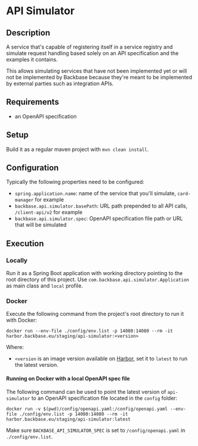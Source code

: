 # API Simulator

## Description

A service that's capable of registering itself in a service registry and simulate request handling based solely
on an API specification and the examples it contains.

This allows simulating services that have not been implemented yet or will not be implemented by Backbase because
they're meant to be implemented by external parties such as integration APIs.

## Requirements

- an OpenAPI specification

## Setup

Build it as a regular maven project with `mvn clean install`.

## Configuration

Typically the following properties need to be configured:

- `spring.application.name`: name of the service that you'll simulate, `card-manager` for example
- `backbase.api.simulator.basePath`: URL path prepended to all API calls, `/client-api/v2` for example
- `backbase.api.simulator.spec`: OpenAPI specification file path or URL that will be simulated

## Execution

### Locally

Run it as a Spring Boot application with working directory pointing to the root directory of this project.
Use `com.backbase.api.simulator.Application` as main class and `local` profile.

### Docker

Execute the following command from the project's root directory to run it with Docker:

`docker run --env-file ./config/env.list -p 14080:14080 --rm -it harbor.backbase.eu/staging/api-simulator:<version>`

Where:
- `<version` is an image version available on [Harbor](https://harbor.backbase.eu/harbor/projects), set it to `latest`
to run the latest version.

#### Running on Docker with a local OpenAPI spec file

The following command can be used to point the latest version of `api-simulator` to an OpenAPI specification file
located in the `config` folder:

`docker run -v $(pwd)/config/openapi.yaml:/config/openapi.yaml --env-file ./config/env.list -p 14080:14080 --rm -it harbor.backbase.eu/staging/api-simulator:latest`

Make sure `BACKBASE_API_SIMULATOR_SPEC` is set to `/config/openapi.yaml` in `./config/env.list`.
